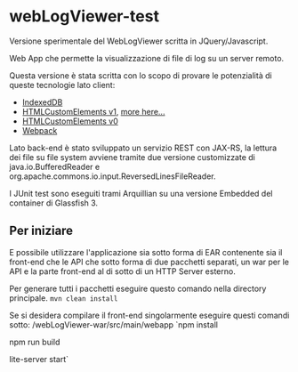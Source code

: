 # webLogViewer-test
Versione sperimentale del WebLogViewer scritta in JQuery/Javascript.

Web App che permette la visualizzazione di file di log su un server remoto.

Questa versione è stata scritta con lo scopo di provare le potenzialità di queste tecnologie lato client:

* [IndexedDB](https://developer.mozilla.org/en/docs/Web/API/IndexedDB_API)
* [HTMLCustomElements v1](https://developer.mozilla.org/en-US/docs/Web/Web_Components/Custom_Elements), [more here...](https://developer.mozilla.org/en-US/docs/Web/Web_Components/Custom_Elements)
* [HTMLCustomElements v0](https://www.w3.org/TR/custom-elements/)
* [Webpack](https://webpack.github.io/)

Lato back-end è stato sviluppato un servizio REST con JAX-RS, la lettura dei file su file system avviene tramite due versione customizzate di java.io.BufferedReader e org.apache.commons.io.input.ReversedLinesFileReader.

I JUnit test sono eseguiti trami Arquillian su una versione Embedded del container di Glassfish 3.

## Per iniziare

E possibile utilizzare l'applicazione sia sotto forma di EAR contenente sia il front-end che le API che sotto forma di due pacchetti separati, un war per le API e la parte front-end al di sotto di un HTTP Server esterno.

Per generare tutti i pacchetti eseguire questo comando nella directory principale.
`mvn clean install`

Se si desidera compilare il front-end singolarmente eseguire questi comandi sotto: /webLogViewer-war/src/main/webapp
`npm install

npm run build

lite-server start`
